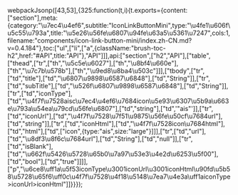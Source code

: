 webpackJsonp([43,53],{325:function(t,i){t.exports={content:["section"],meta:{category:"\u7ec4\u4ef6",subtitle:"IconLinkButtonMini",type:"\u4fe1\u606f\u5c55\u793a",title:"\u5e26\u56fe\u6807\u94fe\u63a5\u5361\u7247",cols:1,filename:"components/icon-link-button-mini/index.zh-CN.md?v=0.4.184"},toc:["ul",["li",["a",{className:"brush-toc-h2",href:"#API",title:"API"},"API"]]],api:["section",["h2","API"],["table",["thead",["tr",["th","\u5c5e\u6027"],["th","\u8bf4\u660e"],["th","\u7c7b\u578b"],["th","\u9ed8\u8ba4\u503c"]]],["tbody",["tr",["td","title"],["td","\u6807\u9898\u6587\u6848"],["td","String"]],["tr",["td","subTitle"],["td","\u526f\u6807\u9898\u6587\u6848"],["td","String"]],["tr",["td","iconType"],["td","\u4f7f\u7528aisc\u7ec4\u4ef6\u7684icon\u5e93\u6307\u5b9a\u663e\u793a\u54ea\u79cd\u56fe\u6807"],["td","string"],["td",'"ais"']],["tr",["td","iconUrl"],["td","\u4f7f\u7528\u7f51\u9875\u56fe\u50cf\u7684url"],["td","string"]],["tr",["td","iconHtml"],["td","\u4f7f\u7528icon\u7684html"],["td","html"],["td",["icon",{type:"ais",size:"large"}]]],["tr",["td","url"],["td","\u8df3\u8f6c\u7684url"],["td","String"],["td","null"]],["tr",["td","isBlank"],["td","\u662f\u5426\u5728\u65b0\u7a97\u53e3\u4e2d\u6253\u5f00"],["td","bool"],["td","true"]]]],["p","\u6ce8\uff1a\u5f53iconType\u3001iconUrl\u3001iconHtml\u90fd\u5b58\u5728\u65f6\uff0c\u4f7f\u7528\u4f18\u5148\u7ea7\u4e3a\uff1aiconType>iconUrl>iconHtml"]]}}});